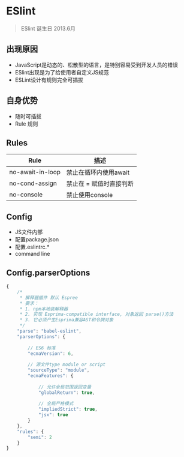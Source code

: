 # ESlint 


> ESlint 诞生日 2013.6月

## 出现原因
- JavaScript是动态的、松散型的语言，是特别容易受到开发人员的错误
- ESlint出现是为了给使用者自定义JS规范
- ESLint设计有规则完全可插拔

## 自身优势
- 随时可插拔
- Rule 规则

## Rules

| Rule             | 描述                    |
| ---------------- |------------------------|
| no-await-in-loop | 禁止在循环内使用await     |
| no-cond-assign   | 禁止在 = 赋值时直接判断    |
| no-console       | 禁止使用console          | 


## Config

- JS文件内部
- 配置package.json
- 配置.eslintrc.*
- command line

## Config.parserOptions

```js
{
    /*
     * 解释器插件 默认 Espree
     * 要求：
     * 1. npm本地装解释器
     * 2. 实现 Esprima-compatible interface, 对象返回 parse()方法
     * 3. 它必须产生Esprima兼容AST和令牌对象
     */
    "parse": "babel-eslint",
    "parserOptions": {
        
        // ES6 标准
        "ecmaVersion": 6,
        
        // 源文件type module or script
        "sourceType": "module",
        "ecmaFeatures": {
            
            // 允许全局范围返回变量
            "globalReturn": true,
            
            // 全局严格模式
            "impliedStrict": true,
            "jsx": true
        }
    },
    "rules": {
        "semi": 2
    }
}
```